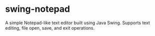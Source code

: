 # swing-notepad
A simple Notepad-like text editor built using Java Swing. Supports text editing, file open, save, and exit operations.
